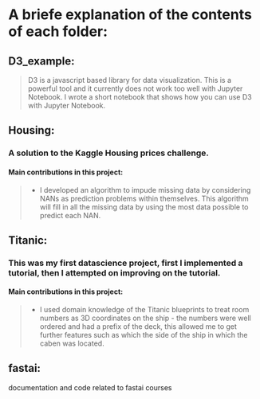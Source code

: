 # A briefe explanation of the contents of each folder:

## D3_example:<br>
> D3 is a javascript based library for data visualization.
  This is a powerful tool and it currently does not work too well with Jupyter Notebook.
  I wrote a short notebook that shows how you can use D3 with Jupyter Notebook.
  

## Housing:<br>
  ### A solution to the Kaggle Housing prices challenge.<br>
  #### Main contributions in this project:<br>
  > - I developed an algorithm to impude missing data by considering NANs as prediction problems within themselves.  This algorithm will fill in all the missing data by using the most data possible to predict each NAN.<br>

## Titanic:<br>
  ### This was my first datascience project, first I implemented a tutorial, then I attempted on  improving on the tutorial.<br>
  #### Main contributions in this project:<br>
  > - I used domain knowledge of the Titanic blueprints to treat room numbers as 3D coordinates on the ship - the numbers
    were well ordered and had a prefix of the deck, this allowed me to get further features such as which the side of the ship
    in which the caben was located.

## fastai:<br>
  documentation and code related to fastai courses


